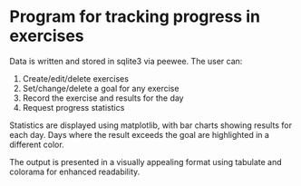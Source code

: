 # Program for tracking progress in exercises

Data is written and stored in sqlite3 via peewee.
The user can:
1. Create/edit/delete exercises
2. Set/change/delete a goal for any exercise
3. Record the exercise and results for the day
4. Request progress statistics

Statistics are displayed using matplotlib, with bar charts showing results for each day. Days where the result exceeds the goal are highlighted in a different color.

The output is presented in a visually appealing format using tabulate and colorama for enhanced readability.

